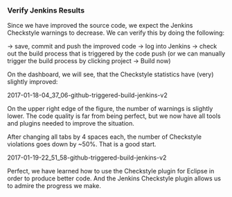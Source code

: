 ### Verify Jenkins Results

Since we have improved the source code, we expect the Jenkins Checkstyle warnings to decrease. We can verify this by doing the following:

-> save, commit and push the improved code -> log into Jenkins -> check out the build process that is triggered by the code push (or we can manually trigger the build process by clicking project -> Build now)

On the dashboard, we will see, that the Checkstyle statistics have (very) slightly improved:

2017-01-18-04_37_06-github-triggered-build-jenkins-v2

On the upper right edge of the figure, the number of warnings is slightly lower. The code quality is far from being perfect, but we now have all tools and plugins needed to improve the situation.

After changing all tabs by 4 spaces each, the number of Checkstyle violations goes down by ~50%. That is a good start.

2017-01-19-22_51_58-github-triggered-build-jenkins-v2

Perfect, we have learned how to use the Checkstyle plugin for Eclipse in order to produce better code. And the Jenkins Checkstyle plugin allows us to admire the progress we make.
